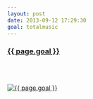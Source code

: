 ```yaml
---
layout: post
date: 2013-09-12 17:29:30
goal: totalmusic
---
```


<h3 class="graph-align goal-title">
    <a href="https://www.beeminder.com/beneills/goals/totalmusic" target="_blank">{{ page.goal }}</a>
</h3>

<br />
<div class="graph-align goal-text goal-description">
      &nbsp;
</div>

[![{{ page.goal }}](https://www.beeminder.com/beneills/goals/totalmusic/graph)](https://www.beeminder.com/beneills/goals/totalmusic)
